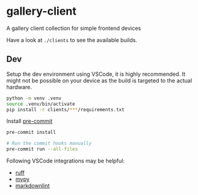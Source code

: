 # gallery-client

A gallery client collection for simple frontend devices

Have a look at `./clients` to see the available builds.

## Dev

Setup the dev environment using VSCode, it is highly recommended. It might not be possible on your device as the build is targeted to the actual hardware.

```bash
python -m venv .venv
source .venv/bin/activate
pip install -r clients/***/requirements.txt
```

Install [pre-commit](https://pre-commit.com)

```bash
pre-commit install

# Run the commit hooks manually
pre-commit run --all-files
```

Following VSCode integrations may be helpful:

- [ruff](https://marketplace.visualstudio.com/items?itemName=charliermarsh.ruff)
- [mypy](https://marketplace.visualstudio.com/items?itemName=matangover.mypy)
- [markdownlint](https://marketplace.visualstudio.com/items?itemName=DavidAnson.vscode-markdownlint)
